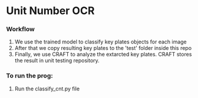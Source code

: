# Unit Number OCR


### Workflow
1. We use the trained model to classify key plates objects for each image
2. After that we copy resulting key plates to the 'test' folder inside this repo
3. Finally, we use CRAFT to analyze the extarcted key plates. CRAFT stores the result in unit testing repository.


### To run the prog:
1. Run the classify_cnt.py file










